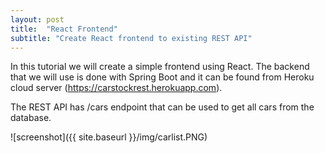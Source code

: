 ```yaml
---
layout: post
title:  "React Frontend"
subtitle: "Create React frontend to existing REST API"
---
```


In this tutorial we will create a simple frontend using React. The backend that we will use  is done with Spring Boot and it can be found from Heroku cloud server (https://carstockrest.herokuapp.com).

The REST API has /cars endpoint that can be used to get all cars from the database.

![screenshot]({{ site.baseurl }}/img/carlist.PNG)